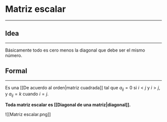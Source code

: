 # Matriz escalar
***
## Idea
***
Básicamente todo es cero menos la diagonal que debe ser el mismo número.

## Formal
***
Es una [[De acuerdo al orden|matriz cuadrada]] tal que $a_{ij}=0$ si $i<j$ y $i>j$, y $a_{ij}=k$ cuando $i=j$.

**Toda matriz escalar es [[Diagonal de una matriz|diagonal]].**

![[Matriz escalar.png]]